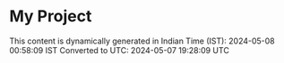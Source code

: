 # My Project

This content is dynamically generated in Indian Time (IST): 2024-05-08 00:58:09 IST
Converted to UTC: 2024-05-07 19:28:09 UTC
